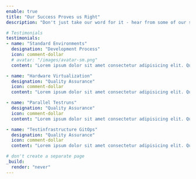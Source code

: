```yaml
---
enable: true
title: "Our Success Proves us Right"
description: "Don't just take our word for it - hear from some of our satisfied users!  Check out some of our testimonials below to see what others are saying about Hugoplate."

# Testimonials
testimonials:
- name: "Standard Environments"
  designation: "Development Process"
  icon: comment-dollar
  # avatar: "/images/avatar-sm.png"
  content: "Lorem ipsum dolor sit amet consectetur adipisicing elit. Qui iusto illo molestias, assumenda expedita commodi inventore non itaque molestiae voluptatum dolore, facilis sapiente, repellat veniam."

- name: "Hardware Virtualization"
  designation: "Quality Assurance"
  icon: comment-dollar
  content: "Lorem ipsum dolor sit amet consectetur adipisicing elit. Qui iusto illo molestias, assumenda expedita commodi inventore non itaque molestiae voluptatum dolore, facilis sapiente, repellat veniam."

- name: "Parallel Testruns"
  designation: "Quality Assurance"
  icon: comment-dollar
  content: "Lorem ipsum dolor sit amet consectetur adipisicing elit. Qui iusto illo molestias, assumenda expedita commodi inventore non itaque molestiae voluptatum dolore, facilis sapiente, repellat veniam."

- name: "Testinfrastructure GitOps"
  designation: "Quality Assurance"
  icon: comment-dollar
  content: "Lorem ipsum dolor sit amet consectetur adipisicing elit. Qui iusto illo molestias, assumenda expedita commodi inventore non itaque molestiae voluptatum dolore, facilis sapiente, repellat veniam."

# don't create a separate page
_build:
  render: "never"
---
```

